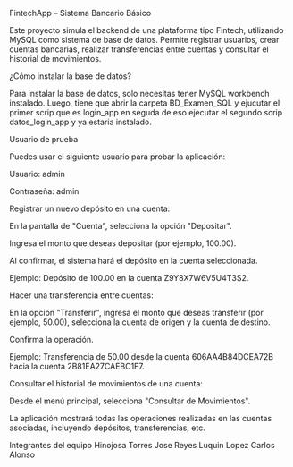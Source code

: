 FintechApp – Sistema Bancario Básico

Este proyecto simula el backend de una plataforma tipo Fintech, utilizando MySQL como sistema de base de datos. Permite registrar usuarios, crear cuentas bancarias, realizar transferencias entre cuentas y consultar el historial de movimientos.

¿Cómo instalar la base de datos?

Para instalar la base de datos, solo necesitas tener MySQL workbench instalado. Luego, tiene que abrir la carpeta BD_Examen_SQL y ejucutar el primer scrip que es login_app en seguda de eso ejecutar el segundo scrip datos_login_app y ya estaria instalado.

Usuario de prueba

Puedes usar el siguiente usuario para probar la aplicación:

Usuario: admin

Contraseña: admin

Registrar un nuevo depósito en una cuenta:

En la pantalla de "Cuenta", selecciona la opción "Depositar".

Ingresa el monto que deseas depositar (por ejemplo, 100.00).

Al confirmar, el sistema hará el depósito en la cuenta seleccionada.

Ejemplo: Depósito de 100.00 en la cuenta Z9Y8X7W6V5U4T3S2.

Hacer una transferencia entre cuentas:

En la opción "Transferir", ingresa el monto que deseas transferir (por ejemplo, 50.00), selecciona la cuenta de origen y la cuenta de destino.

Confirma la operación.

Ejemplo: Transferencia de 50.00 desde la cuenta 606AA4B84DCEA72B hacia la cuenta 2B81EA27CAEBC1F7.

Consultar el historial de movimientos de una cuenta:

Desde el menú principal, selecciona "Consultar de Movimientos".

La aplicación mostrará todas las operaciones realizadas en las cuentas asociadas, incluyendo depósitos, transferencias, etc.

Integrantes del equipo
Hinojosa Torres Jose Reyes 
Luquin Lopez Carlos Alonso